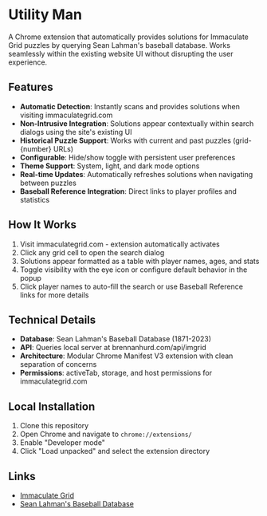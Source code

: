 # Utility Man

A Chrome extension that automatically provides solutions for Immaculate Grid puzzles by querying Sean Lahman's baseball database. Works seamlessly within the existing website UI without disrupting the user experience.

## Features

- **Automatic Detection**: Instantly scans and provides solutions when visiting immaculategrid.com
- **Non-Intrusive Integration**: Solutions appear contextually within search dialogs using the site's existing UI
- **Historical Puzzle Support**: Works with current and past puzzles (grid-{number} URLs)
- **Configurable**: Hide/show toggle with persistent user preferences
- **Theme Support**: System, light, and dark mode options
- **Real-time Updates**: Automatically refreshes solutions when navigating between puzzles
- **Baseball Reference Integration**: Direct links to player profiles and statistics

## How It Works

1. Visit immaculategrid.com - extension automatically activates
2. Click any grid cell to open the search dialog
3. Solutions appear formatted as a table with player names, ages, and stats
4. Toggle visibility with the eye icon or configure default behavior in the popup
5. Click player names to auto-fill the search or use Baseball Reference links for more details

## Technical Details

- **Database**: Sean Lahman's Baseball Database (1871-2023)
- **API**: Queries local server at brennanhurd.com/api/imgrid
- **Architecture**: Modular Chrome Manifest V3 extension with clean separation of concerns
- **Permissions**: activeTab, storage, and host permissions for immaculategrid.com

## Local Installation

1. Clone this repository
2. Open Chrome and navigate to `chrome://extensions/`
3. Enable "Developer mode"
4. Click "Load unpacked" and select the extension directory

## Links

- [Immaculate Grid](https://www.immaculategrid.com)
- [Sean Lahman's Baseball Database](http://seanlahman.com)
